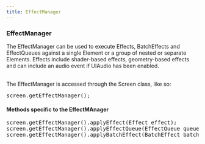 ```yaml
---
title: EffectManager
---
```

<h3 class="sectionedit1" id="effectmanager">EffectManager</h3>
<div class="level3">

<p>
The EffectManager can be used to execute Effects, BatchEffects and EffectQueues against a single Element or a group of nested or separate Elements.  Effects include shader-based effects, geometry-based effects and can include an audio event if UIAudio has been enabled.<br />

<br />

The EffectManager is accessed through the Screen class, like so:
</p>
<pre class="code java">screen.<span class="me1">getEffectManager</span><span class="br0">(</span><span class="br0">)</span><span class="sy0">;</span></pre>

</div>

<h4 id="methods_specific_to_the_effectmanager">Methods specific to the EffectMAnager</h4>
<div class="level4">
<pre class="code java">screen.<span class="me1">getEffectManager</span><span class="br0">(</span><span class="br0">)</span>.<span class="me1">applyEffect</span><span class="br0">(</span>Effect effect<span class="br0">)</span><span class="sy0">;</span>
screen.<span class="me1">getEffectManager</span><span class="br0">(</span><span class="br0">)</span>.<span class="me1">applyEffectQueue</span><span class="br0">(</span>EffectQueue queue<span class="br0">)</span><span class="sy0">;</span>
screen.<span class="me1">getEffectManager</span><span class="br0">(</span><span class="br0">)</span>.<span class="me1">applyBatchEffect</span><span class="br0">(</span>BatchEffect batch<span class="br0">)</span><span class="sy0">;</span></pre>

</div>
